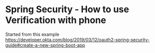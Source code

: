 # Spring Security - How to use Verification with phone

Started from this example https://developer.okta.com/blog/2019/03/12/oauth2-spring-security-guide#create-a-new-spring-boot-app
